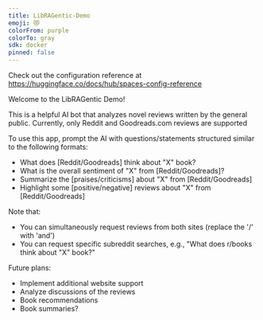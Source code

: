 ```yaml
---
title: LibRAGentic-Demo
emoji: 😻
colorFrom: purple
colorTo: gray
sdk: docker
pinned: false
---
```


Check out the configuration reference at https://huggingface.co/docs/hub/spaces-config-reference


Welcome to the LibRAGentic Demo!

This is a helpful AI bot that analyzes novel reviews written by the general public. Currently, only Reddit and Goodreads.com reviews are supported

To use this app, prompt the AI with questions/statements structured similar to the following formats:

* What does [Reddit/Goodreads] think about "X" book?
* What is the overall sentiment of "X" from [Reddit/Goodreads]?
* Summarize the [praises/criticisms] about "X" from [Reddit/Goodreads]
* Highlight some [positive/negative] reviews about "X" from [Reddit/Goodreads]

Note that:
- You can simultaneously request reviews from both sites (replace the '/' with 'and')
- You can request specific subreddit searches, e.g., "What does r/books think about "X" book?"

Future plans:
* Implement additional website support
* Analyze discussions of the reviews
* Book recommendations
* Book summaries?
